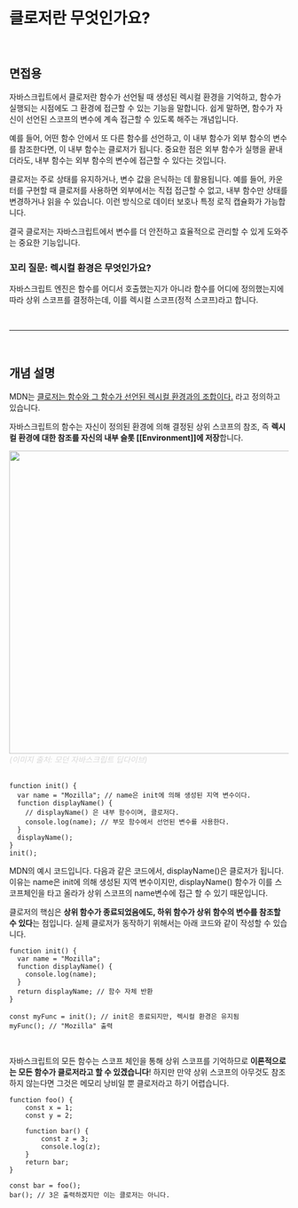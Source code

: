 # 클로저란 무엇인가요?

<br/>

## 면접용

자바스크립트에서 클로저란 함수가 선언될 때 생성된 렉시컬 환경을 기억하고, 함수가 실행되는 시점에도 그 환경에 접근할 수 있는 기능을 말합니다. 쉽게 말하면, 함수가 자신이 선언된 스코프의 변수에 계속 접근할 수 있도록 해주는 개념입니다.

예를 들어, 어떤 함수 안에서 또 다른 함수를 선언하고, 이 내부 함수가 외부 함수의 변수를 참조한다면, 이 내부 함수는 클로저가 됩니다. 중요한 점은 외부 함수가 실행을 끝내더라도, 내부 함수는 외부 함수의 변수에 접근할 수 있다는 것입니다.

클로저는 주로 상태를 유지하거나, 변수 값을 은닉하는 데 활용됩니다. 예를 들어, 카운터를 구현할 때 클로저를 사용하면 외부에서는 직접 접근할 수 없고, 내부 함수만 상태를 변경하거나 읽을 수 있습니다. 이런 방식으로 데이터 보호나 특정 로직 캡슐화가 가능합니다.

결국 클로저는 자바스크립트에서 변수를 더 안전하고 효율적으로 관리할 수 있게 도와주는 중요한 기능입니다.

### 꼬리 질문: 렉시컬 환경은 무엇인가요?

자바스크립트 엔진은 함수를 어디서 호출했는지가 아니라 함수를 어디에 정의했는지에 따라 상위 스코프를 결정하는데, 이를 렉시컬 스코프(정적 스코프)라고 합니다.

<br/>

<hr/>
<br/>

## 개념 설명

MDN는 [클로저는 함수와 그 함수가 선언된 렉시컬 환경과의 조합이다.](https://developer.mozilla.org/ko/docs/Web/JavaScript/Closures) 라고 정의하고 있습니다.

자바스크립트의 함수는 자신이 정의된 환경에 의해 결정된 상위 스코프의 참조, 즉 **렉시컬 환경에 대한 참조를 자신의 내부 슬롯 [[Environment]]에 저장**합니다.

<div>
<img width="545" src="https://github.com/user-attachments/assets/7cdd0faf-1a11-4c10-b42c-76b46f264403" />
<div style="color: #D9D9D9"><i>(이미지 출처: 모던 자바스크립트 딥다이브)</i></div>
</div>
<br/>

```tsx
function init() {
  var name = "Mozilla"; // name은 init에 의해 생성된 지역 변수이다.
  function displayName() {
    // displayName() 은 내부 함수이며, 클로저다.
    console.log(name); // 부모 함수에서 선언된 변수를 사용한다.
  }
  displayName();
}
init();
```

MDN의 예시 코드입니다. 다음과 같은 코드에서, displayName()은 클로저가 됩니다. 이유는 name은 init에 의해 생성된 지역 변수이지만, displayName() 함수가 이를 스코프체인을 타고 올라가 상위 스코프의 name변수에 접근 할 수 있기 때문입니다.

클로저의 핵심은 **상위 함수가 종료되었음에도, 하위 함수가 상위 함수의 변수를 참조할 수 있다**는 점입니다. 실제 클로저가 동작하기 위해서는 아래 코드와 같이 작성할 수 있습니다.

```tsx
function init() {
  var name = "Mozilla";
  function displayName() {
    console.log(name);
  }
  return displayName; // 함수 자체 반환
}

const myFunc = init(); // init은 종료되지만, 렉시컬 환경은 유지됨
myFunc(); // "Mozilla" 출력
```

<br/>

자바스크립트의 모든 함수는 스코프 체인을 통해 상위 스코프를 기억하므로 **이론적으로는 모든 함수가 클로저라고 할 수 있겠습니다**! 하지만 만약 상위 스코프의 아무것도 참조하지 않는다면 그것은 메모리 낭비일 뿐 클로저라고 하기 어렵습니다.

```tsx
function foo() {
	const x = 1;
	const y = 2;
	
	function bar() {
		const z = 3;
		console.log(z);
	}
	return bar;
}

const bar = foo();
bar(); // 3은 출력하겠지만 이는 클로저는 아니다.
```

<br/>
